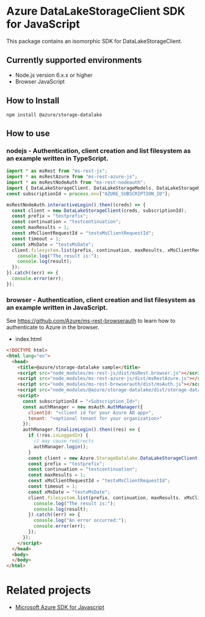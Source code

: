 # Azure DataLakeStorageClient SDK for JavaScript
This package contains an isomorphic SDK for DataLakeStorageClient.

## Currently supported environments
- Node.js version 6.x.x or higher
- Browser JavaScript

## How to Install
```
npm install @azure/storage-datalake
```


## How to use

### nodejs - Authentication, client creation and list filesystem as an example written in TypeScript.

```ts
import * as msRest from "ms-rest-js";
import * as msRestAzure from "ms-rest-azure-js";
import * as msRestNodeAuth from "ms-rest-nodeauth";
import { DataLakeStorageClient, DataLakeStorageModels, DataLakeStorageMappers } from "@azure/storage-datalake";
const subscriptionId = process.env["AZURE_SUBSCRIPTION_ID"];

msRestNodeAuth.interactiveLogin().then((creds) => {
  const client = new DataLakeStorageClient(creds, subscriptionId);
  const prefix = "testprefix";
  const continuation = "testcontinuation";
  const maxResults = 1;
  const xMsClientRequestId = "testxMsClientRequestId";
  const timeout = 1;
  const xMsDate = "testxMsDate";
  client.filesystem.list(prefix, continuation, maxResults, xMsClientRequestId, timeout, xMsDate).then((result) => {
    console.log("The result is:");
    console.log(result);
  });
}).catch((err) => {
  console.error(err);
});
```

### browser - Authentication, client creation and list filesystem as an example written in JavaScript.
See https://github.com/Azure/ms-rest-browserauth to learn how to authenticate to Azure in the browser.

- index.html
```html
<!DOCTYPE html>
<html lang="en">
  <head>
    <title>@azure/storage-datalake sample</title>
    <script src="node_modules/ms-rest-js/dist/msRest.browser.js"></script>
    <script src="node_modules/ms-rest-azure-js/dist/msRestAzure.js"></script>
    <script src="node_modules/ms-rest-browserauth/dist/msAuth.js"></script>
    <script src="node_modules/@azure/storage-datalake/dist/storage-datalake.js"></script>
    <script>
      const subscriptionId = "<Subscription_Id>";
      const authManager = new msAuth.AuthManager({
        clientId: "<client id for your Azure AD app>",
        tenant: "<optional tenant for your organization>"
      });
      authManager.finalizeLogin().then((res) => {
        if (!res.isLoggedIn) {
          // may cause redirects
          authManager.login();
        }
        const client = new Azure.StorageDatalake.DataLakeStorageClient(res.creds, subscriptionId);
        const prefix = "testprefix";
        const continuation = "testcontinuation";
        const maxResults = 1;
        const xMsClientRequestId = "testxMsClientRequestId";
        const timeout = 1;
        const xMsDate = "testxMsDate";
        client.filesystem.list(prefix, continuation, maxResults, xMsClientRequestId, timeout, xMsDate).then((result) => {
          console.log("The result is:");
          console.log(result);
        }).catch((err) => {
          console.log("An error occurred:");
          console.error(err);
        });
      });
    </script>
  </head>
  <body>
  </body>
</html>
```

# Related projects
 - [Microsoft Azure SDK for Javascript](https://github.com/Azure/azure-sdk-for-js)
